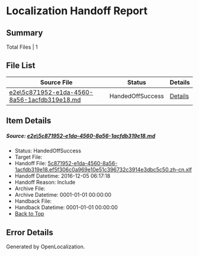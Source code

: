 # <a name='report-top'></a> Localization Handoff Report

## Summary
 Total Files | 1

## File List
 Source File | Status | Details 
 ----------- | ------ | ------- 
 [e2e\5c871952-e1da-4560-8a56-1acfdb319e18.md](https://github.com/OpenLocalizationTestOrg/ol-test0/blob/ee911817984d111ebfb1a69caeca6534f6a20ce0/e2e/5c871952-e1da-4560-8a56-1acfdb319e18.md) | HandedOffSuccess | [Details](#f72c953da46310352a2eb11ddcd4382225b2f6e04)

## Item Details
##### <a name='f72c953da46310352a2eb11ddcd4382225b2f6e04'></a> Source: [e2e\5c871952-e1da-4560-8a56-1acfdb319e18.md](https://github.com/OpenLocalizationTestOrg/ol-test0/blob/ee911817984d111ebfb1a69caeca6534f6a20ce0/e2e/5c871952-e1da-4560-8a56-1acfdb319e18.md)
* Status: HandedOffSuccess
* Target File: 
* Handoff File: [5c871952-e1da-4560-8a56-1acfdb319e18.ef5f306c0a969e10e51c396732c3914e3dbc5c50.zh-cn.xlf](https://github.com/OpenLocalizationTestOrg/ol-test0-handoff/blob/d02c51d5b01431d8b8cb784747f05207ceb989d8/ol-handoff/OpenLocalizationTestOrg/ol-test0-zhcn/shujia/ht/5c871952-e1da-4560-8a56-1acfdb319e18.ef5f306c0a969e10e51c396732c3914e3dbc5c50.zh-cn.xlf)
* Handoff Datetime: 2016-12-05 06:17:18
* Handoff Reason: Include
* Archive File: 
* Archive Datetime: 0001-01-01 00:00:00
* Handback File: 
* Handback Datetime: 0001-01-01 00:00:00
* [Back to Top](#report-top)


## Error Details

Generated by OpenLocalization.
